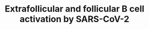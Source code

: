 ---
annotations:
- id: CL:0000235
  parent: native cell
  type: Cell Type Ontology
  value: macrophage
- id: CL:0000980
  parent: native cell
  type: Cell Type Ontology
  value: plasmablast
- id: DOID:2945
  parent: disease by infectious agent
  type: Disease Ontology
  value: severe acute respiratory syndrome
- id: PW:0000003
  parent: signaling pathway
  type: Pathway Ontology
  value: signaling pathway
- id: PW:0000013
  parent: disease pathway
  type: Pathway Ontology
  value: disease pathway
- id: CL:0000451
  parent: native cell
  type: Cell Type Ontology
  value: dendritic cell
- id: PW:0000822
  parent: signaling pathway
  type: Pathway Ontology
  value: B cell receptor signaling pathway
- id: CL:0000787
  parent: native cell
  type: Cell Type Ontology
  value: memory B cell
- id: DOID:0080600
  parent: disease by infectious agent
  type: Disease Ontology
  value: COVID-19
- id: CL:0000843
  parent: native cell
  type: Cell Type Ontology
  value: follicular B cell
- id: CL:0000084
  parent: native cell
  type: Cell Type Ontology
  value: T cell
authors:
- Nuraytalih
- AlexanderPico
- Egonw
- NhungP
- Jfigueirahasbun
- Eweitz
citedin:
- link: PMC12034122
  title: Characterization and comparative profiling of piRNAs in serum biopsies of
    pediatric Wilms tumor patients (2025)
- link: PMC12198134
  title: Investigation of the relationship between chronic hepatitis B and tuberculosis
    using bioinformatics and systems biology approaches (2025)
- link: PMC12230134
  title: Central nervous system and systemic inflammatory networks associated with
    acute neurological outcomes in COVID-19 (2025)
communities:
- COVID19
description: 'The pathway model depicts the initial B cell activation inside the lymph
  node and the following activation routes to differentiate to either plasmablast
  cells following the extrafollicular pathway or memory B cells through the follicular
  pathway. Detailed pathway description and its application for data visualization
  can be found in this preprint doi: https://doi.org/10.1101/2022.12.19.521064   '
last-edited: 2024-03-17
ndex: null
organisms:
- Homo sapiens
redirect_from:
- /index.php/Pathway:WP5218
- /instance/WP5218
- /instance/WP5218_r129276
revision: r129276
schema-jsonld:
- '@context': https://schema.org/
  '@id': https://wikipathways.github.io/pathways/WP5218.html
  '@type': Dataset
  creator:
    '@type': Organization
    name: WikiPathways
  description: 'The pathway model depicts the initial B cell activation inside the
    lymph node and the following activation routes to differentiate to either plasmablast
    cells following the extrafollicular pathway or memory B cells through the follicular
    pathway. Detailed pathway description and its application for data visualization
    can be found in this preprint doi: https://doi.org/10.1101/2022.12.19.521064   '
  keywords:
  - AID
  - APRIL
  - BACH2
  - BAFF
  - BCL6
  - BCR
  - BLNK
  - BTLA
  - Blimp1
  - CCL19
  - CCL21
  - CCR7
  - CD11c
  - CD18
  - CD19
  - CD1d
  - CD21
  - CD22
  - CD35
  - CD40
  - CD40L
  - CD69
  - CD79A
  - CD80
  - CD82
  - CR1
  - CRP
  - CXCL12
  - CXCL13
  - CXCR4
  - CXCR5
  - Compl. C3
  - Compl. C4-A
  - EBI2
  - EBI3
  - ETS1
  - FOXO1
  - FcRL5
  - HSPA8
  - ICOS
  - ICOSL
  - IFIT2
  - IFITM1
  - IFN-α
  - IFN-γ
  - IFNG-AS1
  - IGHV4-34
  - IL-10
  - IL-2
  - IL-21
  - IL-4
  - IL-6
  - IL12
  - 'IL6 '
  - IRF4
  - IRF8
  - ISG15
  - IgG
  - IgM
  - MFGE8
  - MS4A1
  - N
  - NEAT1
  - PAX5
  - PD1
  - PRDM1
  - PTCRA
  - PTPRC
  - S
  - SAP
  - SELL
  - SLAMF7
  - STAT5A
  - SYK
  - TBET
  - TBX21
  - TLR4
  - TLR7
  - TMSB10
  - TNF-α
  - XBP1
  - ZEB2
  - c-Maf
  - α-GalCer
  license: CC0
  name: Extrafollicular and follicular B cell activation by SARS-CoV-2
seo: CreativeWork
title: Extrafollicular and follicular B cell activation by SARS-CoV-2
wpid: WP5218
---